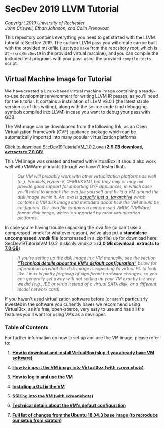 # SecDev 2019 LLVM Tutorial

_Copyright 2019 University of Rochester  
John Criswell, Ethan Johnson, and Colin Pronovost_

This repository contains everything you need to get started with the LLVM
tutorial at SecDev 2019.  The custom LLVM pass you will create can be built
with the provided makefile (just type `make` from the repository root, which
is at `~/src/SecDev19` in the provided virtual machine), and you can compile
the included test programs with your pass using the provided `compile-tests`
script.

## Virtual Machine Image for Tutorial

We have created a Linux-based virtual machine image containing a ready-to-use
development environment for writing LLVM IR passes, as you'll need for the
tutorial. It contains a installation of LLVM v8.0.1 (the latest stable
version as of this writing), along with the source code (and debugging
symbols compiled into LLVM) in case you want to debug your pass with GDB.

The VM image can be downloaded from the following link, as an Open
Virtualization Framework (OVF) appliance package which can be automatically
imported into many popular virtualization platforms:

[Click to download SecDev19TutorialVM\_1.0.2.ova (**2.9 GB download, extracts
to 7.0
GB**)](https://cs.rochester.edu/u/ejohns48/secdev19/SecDev19TutorialVM_1.0.2.ova)

This VM image was created and tested with VirtualBox; it should also work
well with VMWare products (though we haven't tested that).

> *Our VM will probably work with other virtualization platforms as well (e.g.
Parallels, Hyper-V, QEMU/KVM), but they may or may not provide good support
for importing OVF appliances, in which case you'll need to unpack the .ova
file yourself and build a VM around the disk image within it. An .ova is
[actually just a .tar
archive](https://en.wikipedia.org/wiki/Open_Virtualization_Format) which
contains a VM disk image and metadata about how the VM should be configured.
Our .ova file contains a compressed VMDK (VMWare) format disk image, which is
supported by most virtualization platforms.*

In case you're having trouble unpacking the .ova file (or can't use a
compressed .vmdk for whatever reason), we've also put a **standalone
uncompressed .vmdk file** (compressed in a .zip file) up for download here:
[SecDev19TutorialVM\_1.0.2\_diskonly.vmdk.zip (**3.0 GB download, extracts to 7.0
GB**)](https://cs.rochester.edu/u/ejohns48/secdev19/SecDev19TutorialVM_1.0.2_diskonly.vmdk.zip)

> *If you're setting up the disk image in a VM manually, see the section*
***["Technical details about the VM's default
configuration"](https://github.com/jtcriswell/SecDev19/blob/master/docs/vmspecs.md)***
*below for information on what the disk image is expecting its virtual PC to
look like. Linux is pretty forgiving of significant hardware changes, so you
can generally get away with not setting up your VM exactly the way we did
(e.g., IDE or virtio instead of a virtual SATA disk, or a different model
network card).*

If you haven't used virtualization software before (or aren't particularly
invested in the software you currently have), we recommend using VirtualBox,
as it's free, open-source, very easy to use and has all the features you'll
want for using VMs as a developer.

### Table of Contents

For further information on how to set up and use the VM image, please refer
to:

1. **[How to download and install VirtualBox (skip if you already have VM
   software)](https://github.com/jtcriswell/SecDev19/blob/master/docs/vboxinstall.md)**

2. **[How to import the VM image into VirtualBox (with
   screenshots)](https://github.com/jtcriswell/SecDev19/blob/master/docs/importvmimage.md)**

3. **[How to log in and use the
   VM](https://github.com/jtcriswell/SecDev19/blob/master/docs/loginanduse.md)**

4. **[Installing a GUI in the
   VM](https://github.com/jtcriswell/SecDev19/blob/master/docs/gui.md)**

5. **[SSHing into the VM (with
   screenshots)](https://github.com/jtcriswell/SecDev19/blob/master/docs/ssh.md)**

6. **[Technical details about the VM's default
   configuration](https://github.com/jtcriswell/SecDev19/blob/master/docs/vmspecs.md)**

7. **[Full list of changes from the Ubuntu 18.04.3 base image (to reproduce
   our setup from
   scratch)](https://github.com/jtcriswell/SecDev19/blob/master/docs/repro.md)**
